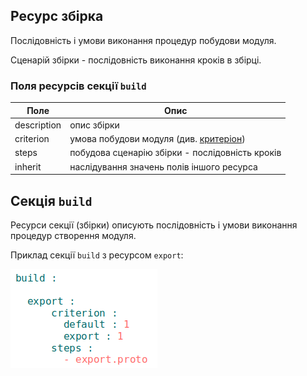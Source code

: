 ## Ресурс збірка

Послідовність і умови виконання процедур побудови модуля.

Сценарій збірки - послідовність виконання кроків в збірці. 

### Поля ресурсів секції `build`  

| Поле          | Опис                                                             |
|---------------|------------------------------------------------------------------|
| description   | опис збірки                                                      |  
| criterion     | умова побудови модуля (див. [критеріон](Criterions.md))          |
| steps         | побудова сценарію збірки - послідовність кроків                  |
| inherit       | наслідування значень полів іншого ресурса                        |

## Секція <code>build</code> 

Ресурси секції (збірки) описують послідовність і умови виконання процедур створення модуля.  

Приклад секції `build` з ресурсом `export`: 

![section.build.png](./Images/section.build.png)